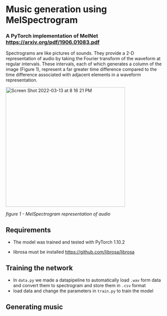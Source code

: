 # Music generation using MelSpectrogram
### A PyTorch implementation of MelNet https://arxiv.org/pdf/1906.01083.pdf

Spectrograms are like pictures of sounds. They provide a 2-D representation of audio by taking the Fourier transform of the waveform at regular intervals. These intervals, each of which generates a column of the image (Figure 1), represent a far greater time difference compared to the time difference associated with adjacent elements in a waveform representation.

<img width="378" alt="Screen Shot 2022-03-13 at 8 16 21 PM" src="https://user-images.githubusercontent.com/57376402/158085731-f15047ea-f4cd-4d7e-b08e-950f96935107.png">

*figure 1 - MelSpectrogram representation of audio*

## Requirements
- The model was trained and tested with PyTorch 1.10.2

- librosa must be installed https://github.com/librosa/librosa

## Training the network
- In `data.py` we made a datapipeline to automatically load `.wav` form data and convert them to spectrogram and store them in `.csv` format
- load data and change the parameters in `train.py` to train the model

## Generating music 
